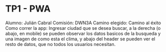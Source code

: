 # TP1 - PWA
Alumno: Julián Cabral
Comisión: DWN3A
Camino elegido: Camino al éxito
Como correr la app: Ingresar ciudad que se desea buscar, a la derecha (o abajo, en mobile) se pueden observar los datos basicos de la busqueda y una imagen de como esta el clima, y abajo del header se pueden ver el resto de datos, que no todos los usuarios necesitan.

